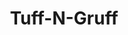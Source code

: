 ---
pid: CH966
title: Tuff-N-Gruff
location_transcription: 30th st. station
zipcode: '55414'
outside_phl: 'Minneapolis MN '
neighborhood: 
age: '31'
age_range: 30-39
instagram: 
image_file_name: CH_966.jpg
proposal_transcription: Monument to Northeast style grittiness. Tough exterior with
  character underneath.
topic: Environment,Neighborhoods,Philadelphia
topic_summary: 0, 0, 0
type: Other No Form
keywords_other: 
credit: Jim
image_labels: 
twitter: 
facebook: 
permalink: "/monuments/ch966/"
layout: item-page
---